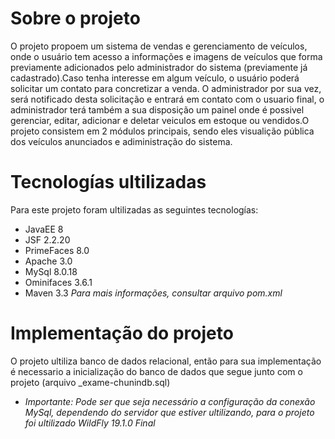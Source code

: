 # Sobre o projeto
O projeto propoem um sistema de vendas e gerenciamento de veículos, onde o usuário tem acesso a informações e imagens de veículos que forma previamente adicionados pelo administrador do sistema (previamente já cadastrado).Caso tenha interesse em algum veículo, o usuário poderá solicitar um contato para concretizar a venda. O administrador por sua vez, será notificado desta solicitação e entrará em contato com o usuario final, o administrador terá também a sua disposição um painel onde é possivel gerenciar, editar, adicionar e deletar veiculos em estoque ou vendidos.O projeto consistem em 2 módulos principais, sendo eles visualição pública dos veículos anunciados e adiministração do sistema.

# Tecnologías ultilizadas
Para este projeto foram ultilizadas as seguintes tecnologías:
- JavaEE 8
- JSF 2.2.20
- PrimeFaces 8.0
- Apache 3.0
- MySql 8.0.18
- Ominifaces 3.6.1
- Maven 3.3
 _Para mais informações, consultar arquivo pom.xml_

# Implementação do projeto

O projeto ultiliza banco de dados relacional, então para sua implementação é necessario a inicialização do banco de dados que segue junto com o projeto (arquivo _exame-chunindb.sql)
* _Importante: Pode ser que seja necessário a configuração da conexão MySql, dependendo do servidor que estiver ultilizando, para o projeto foi ultilizado WildFly 19.1.0 Final_
